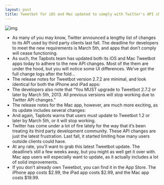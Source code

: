 ```yaml
---
layout: post
title: Tweetbot for iOS and Mac updated to comply with Twitter's API changes
---
```

![img](http://media.idownloadblog.com/wp-content/uploads/2013/02/tweetbot-update-2-7-2.png)
* As many of you may know, Twitter announced a lengthy list of changes to its API used by third party clients last fall. The deadline for developers to meet the new requirements is March 5th, and apps that don’t comply will cease functioning.
* As such, the Tapbots team has updated both its iOS and Mac Tweetbot apps today to adhere to the new API changes. Most of the them are under the hood, but you will notice some UI differences. We’ve got the full change logs after the fold…
* The release notes for Tweetbot version 2.7.2 are minimal, and look identical for both the iPhone and iPad apps:
* The developers also note that “You MUST upgrade to Tweetbot 2.7.2 or later by March 5th, 2013. All previous versions will stop working due to Twitter API changes.”
* The release notes for the Mac app, however, are much more exciting, as its update includes several changes:
* And again, Tapbots warns that users must update to Tweetbot 1.2 or later by March 5th, or it will stop working.
* Twitter has come under a lot of fire lately for the way that it’s been treating its third party development community. These API changes are just the latest frustration. Last fall, it started limiting how many users outside clients could have.
* At any rate, you’ll want to grab this latest Tweetbot update. The deadline’s still a few weeks away, but you might as well get it over with. Mac app users will especially want to update, as it actually includes a lot of solid improvements.
* If you don’t already own Tweetbot, you can find it in the App Store. The iPhone app costs $2.99, the iPad app costs $2.99, and the Mac app costs $19.99.

